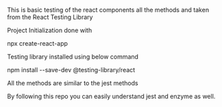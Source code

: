 This is basic testing of the react  components all the methods and taken from the React Testing Library

Project Initialization done with 

npx create-react-app

Testing library installed using below command

npm install --save-dev @testing-library/react


All the methods are similar to the jest  methods 

By following this  repo you can easily understand jest and enzyme as well.
